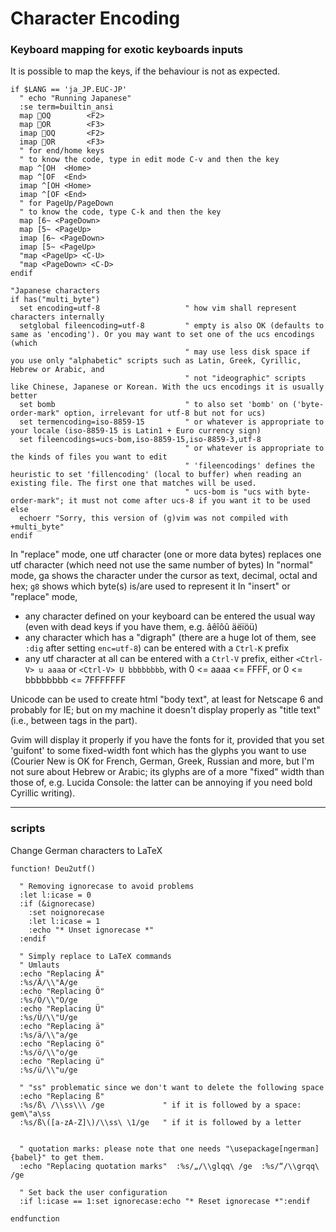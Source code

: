 # Character Encoding

### Keyboard mapping for exotic keyboards inputs


It is possible to map the keys, if the behaviour is not as expected.

```
if $LANG == 'ja_JP.EUC-JP'
  " echo "Running Japanese"
  :se term=builtin_ansi
  map OQ        <F2>
  map OR        <F3>
  imap OQ       <F2>
  imap OR       <F3>
  " for end/home keys
  " to know the code, type in edit mode C-v and then the key
  map ^[OH  <Home>  
  map ^[OF  <End>  
  imap ^[OH <Home>  
  imap ^[OF <End>
  " for PageUp/PageDown  
  " to know the code, type C-k and then the key
  map [6~ <PageDown>  
  map [5~ <PageUp>  
  imap [6~ <PageDown>  
  imap [5~ <PageUp>  
  "map <PageUp> <C-U>  
  "map <PageDown> <C-D>
endif

"Japanese characters
if has("multi_byte")
  set encoding=utf-8                   " how vim shall represent characters internally
  setglobal fileencoding=utf-8         " empty is also OK (defaults to same as 'encoding'). Or you may want to set one of the ucs encodings (which
                                       " may use less disk space if you use only "alphabetic" scripts such as Latin, Greek, Cyrillic, Hebrew or Arabic, and
                                       " not "ideographic" scripts like Chinese, Japanese or Korean. With the ucs encodings it is usually better
  set bomb                             " to also set 'bomb' on ('byte-order-mark" option, irrelevant for utf-8 but not for ucs)
  set termencoding=iso-8859-15         " or whatever is appropriate to your locale (iso-8859-15 is Latin1 + Euro currency sign)
  set fileencodings=ucs-bom,iso-8859-15,iso-8859-3,utf-8
                                       " or whatever is appropriate to the kinds of files you want to edit
                                       " 'fileencodings' defines the heuristic to set 'fillencoding' (local to buffer) when reading an existing file. The first one that matches will be used.
                                       " ucs-bom is "ucs with byte-order-mark"; it must not come after ucs-8 if you want it to be used
else
  echoerr "Sorry, this version of (g)vim was not compiled with +multi_byte"
endif
```

In "replace" mode, one utf character (one or more data bytes) replaces one utf character (which need not use the same number of bytes) 
In "normal" mode, ga shows the character under the cursor as text, decimal, octal and hex; `g8` shows which byte(s) is/are used to represent it
In "insert" or "replace" mode, 
- any character defined on your keyboard can be entered the usual way (even with dead keys if you have them, e.g. âêîôû  äëïöü)
- any character which has a "digraph" (there are a huge lot of them, see `:dig` after setting `enc=utf-8`) can be entered with a `Ctrl-K` prefix
- any utf character at all can be entered with a `Ctrl-V` prefix, either `<Ctrl-V> u aaaa` or `<Ctrl-V> U bbbbbbbb`, with 0 <= aaaa <= FFFF, or 0 <= bbbbbbbb <= 7FFFFFFF

Unicode can be used to create html "body text", at least for Netscape 6 and probably for IE; but on my machine it doesn't display properly as "title text" (i.e., between <title></title> tags in the  <head> part).

Gvim will display it properly if you have the fonts for it, provided that you set 'guifont' to some fixed-width font which has the glyphs you want to use (Courier New is OK for French, German, Greek, Russian and more, but I'm not sure about Hebrew or Arabic; its glyphs are of a more "fixed" width than those of, e.g. Lucida Console: the latter can be annoying if you need bold Cyrillic writing).

---

### scripts

Change German characters to LaTeX

```
function! Deu2utf()

  " Removing ignorecase to avoid problems
  :let l:icase = 0
  :if (&ignorecase)
    :set noignorecase
    :let l:icase = 1
    :echo "* Unset ignorecase *"
  :endif

  " Simply replace to LaTeX commands
  " Umlauts
  :echo "Replacing Ä"  
  :%s/Ä/\\"A/ge  
  :echo "Replacing Ö"  
  :%s/Ö/\\"O/ge  
  :echo "Replacing Ü"  
  :%s/Ü/\\"U/ge  
  :echo "Replacing ä"  
  :%s/ä/\\"a/ge  
  :echo "Replacing ö"  
  :%s/ö/\\"o/ge  
  :echo "Replacing ü"  
  :%s/ü/\\"u/ge 

  " "ss" problematic since we don't want to delete the following space
  :echo "Replacing ß"
  :%s/ß\ /\\ss\\\ /ge             " if it is followed by a space: gem\"a\ss
  :%s/ß\([a-zA-Z]\)/\\ss\ \1/ge   " if it is followed by a letter


  " quotation marks: please note that one needs "\usepackage[ngerman]{babel}" to get them.
  :echo "Replacing quotation marks"  :%s/„/\\glqq\ /ge  :%s/“/\\grqq\ /ge

  " Set back the user configuration
  :if l:icase == 1:set ignorecase:echo "* Reset ignorecase *":endif

endfunction
```